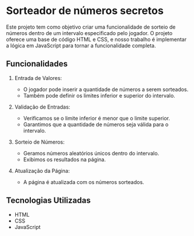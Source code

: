 # Sorteador de números secretos
Este projeto tem como objetivo criar uma funcionalidade de sorteio de números dentro de um intervalo especificado pelo jogador. O projeto oferece uma base de código HTML e CSS, e nosso trabalho é implementar a lógica em JavaScript para tornar a funcionalidade completa.

## Funcionalidades

1. Entrada de Valores:
   - O jogador pode inserir a quantidade de números a serem sorteados.
   - Também pode definir os limites inferior e superior do intervalo.

2. Validação de Entradas:
   - Verificamos se o limite inferior é menor que o limite superior.
   - Garantimos que a quantidade de números seja válida para o intervalo.

3. Sorteio de Números:
   - Geramos números aleatórios únicos dentro do intervalo.
   - Exibimos os resultados na página.

4. Atualização da Página:
   - A página é atualizada com os números sorteados.

## Tecnologias Utilizadas
- HTML
- CSS
- JavaScript

